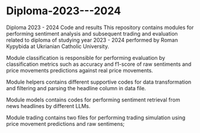 # Diploma-2023---2024
Diploma 2023 - 2024 Code and results
This repository contains modules for performing sentiment analysis and subsequent trading and evaluation
related to diploma of studying year 2023 - 2024 performed by Roman Kypybida at Ukrianian Catholic University.

Module classification is responsible for performing evaluation by classification metrics such as accuracy and f1-score of raw sentiments and
price movements predictions against real price movements.

Module helpers contains different supportive codes for data transformation and filtering and parsing the headline column in data file.

Module models contains codes for performing sentiment retrieval from news headlines by different LLMs.

Module trading contains two files for performing trading simulation using price movement predictions and raw sentimens;
